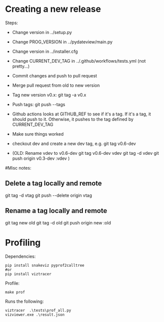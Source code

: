 
# Creating a new release

Steps:
- Change version in ../setup.py
- Change PROG\_VERSION in ../pydateview/main.py
- Change version in ../installer.cfg
- Change CURRENT\_DEV\_TAG in ../.github/workflows/tests.yml   (not pretty...)
- Commit changes and push to pull request
- Merge pull request from old to new version

- Tag new version v0.x:
     git tag -a v0.x

- Push tags:
     git push --tags

- Github actions looks at GITHUB_REF to see if it's a tag. If it's a tag, it should push to it.
  Otherwise, it pushes to the tag defined by CURRENT_DEV_TAG

- Make sure things worked

- checkout dev and create a new dev tag, e.g. 
     git tag v0.6-dev


- (OLD: Rename vdev to v0.6-dev
  git tag v0.6-dev vdev
  git tag -d vdev
  git push origin v0.3-dev :vdev )





#Misc notes:


## Delete a tag locally and remote
git tag -d vtag
git push --delete origin vtag

## Rename a tag locally and remote
git tag new old
git tag -d old
git push origin new :old




# Profiling
Dependencies:
```
pip install snakeviz pyprof2calltree
#or
pip install viztracer
```

Profile:
```
make prof
```

Runs the following:
```
viztracer  .\tests\prof_all.py
vizviewer.exe .\result.json
```

